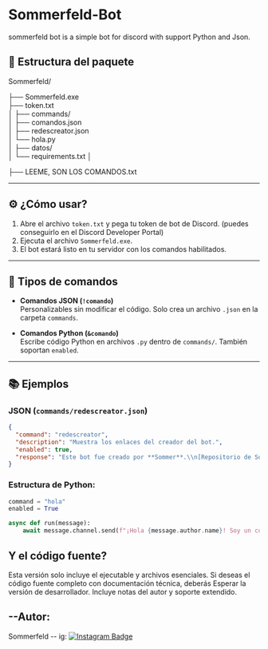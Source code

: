 # Sommerfeld-Bot
sommerfeld bot is a simple bot for discord with support Python and Json.

## 📁 Estructura del paquete

Sommerfeld/

├── Sommerfeld.exe               
├── token.txt  
│
├── commands/               
│   ├── comandos.json            
│   ├── redescreator.json         
│   └── hola.py                   
│
├── datos/                        
│   └── requirements.txt 
│

├── LEEME, SON LOS COMANDOS.txt   

---

## ⚙️ ¿Cómo usar?

1. Abre el archivo `token.txt` y pega tu token de bot de Discord. (puedes conseguirlo en el Discord Developer Portal)
2. Ejecuta el archivo `Sommerfeld.exe`.
3. El bot estará listo en tu servidor con los comandos habilitados.

---

## 🧩 Tipos de comandos

- **Comandos JSON (`!comando`)**  
  Personalizables sin modificar el código. Solo crea un archivo `.json` en la carpeta `commands`.

- **Comandos Python (`&comando`)**  
  Escribe código Python en archivos `.py` dentro de `commands/`. También soportan `enabled`.

---

## 📚 Ejemplos

### JSON (`commands/redescreator.json`)
```json
{
  "command": "redescreator",
  "description": "Muestra los enlaces del creador del bot.",
  "enabled": true,
  "response": "Este bot fue creado por **Sommer**.\\n[Repositorio de Sommer](https://github.com/Sommervt)"
}
```

### Estructura de Python:
```Python
command = "hola"
enabled = True

async def run(message):
    await message.channel.send(f"¡Hola {message.author.name}! Soy un comando en Python.")
```

## Y el código fuente?
Esta versión solo incluye el ejecutable y archivos esenciales.
Si deseas el código fuente completo con documentación técnica, deberás Esperar la versión de desarrollador. Incluye notas del autor y soporte extendido.


## --Autor:
Sommerfeld -- ig:
<a href="https://www.instagram.com/nothing_.ez?igsh=MW5nOG9rejBmd3Z3dA==" target="_blank">
  <img src="https://img.shields.io/badge/Instagram-%23E4405F.svg?style=for-the-badge&logo=instagram&logoColor=white" alt="Instagram Badge"/>
</a>
 
